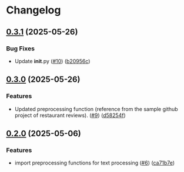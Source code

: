 # Changelog

## [0.3.1](https://github.com/remla25-team3/lib-ml/compare/v0.3.0...v0.3.1) (2025-05-26)


### Bug Fixes

* Update __init__.py ([#10](https://github.com/remla25-team3/lib-ml/issues/10)) ([b20956c](https://github.com/remla25-team3/lib-ml/commit/b20956c11959517802ee28ef8240a466d06ae78f))

## [0.3.0](https://github.com/remla25-team3/lib-ml/compare/v0.2.0...v0.3.0) (2025-05-26)


### Features

* Updated preprocessing function (reference from the sample github project of restaurant reviews). ([#9](https://github.com/remla25-team3/lib-ml/issues/9)) ([d58254f](https://github.com/remla25-team3/lib-ml/commit/d58254f4a558c97f1c8c79ddbaadcb6aeb55c40d))

## [0.2.0](https://github.com/remla25-team3/lib-ml/compare/v0.1.0...v0.2.0) (2025-05-06)


### Features

* import preprocessing functions for text processing ([#6](https://github.com/remla25-team3/lib-ml/issues/6)) ([ca71b7e](https://github.com/remla25-team3/lib-ml/commit/ca71b7e77b32243a579e9be6ffacbf2789df8908))
